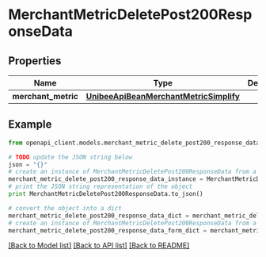 # MerchantMetricDeletePost200ResponseData


## Properties

Name | Type | Description | Notes
------------ | ------------- | ------------- | -------------
**merchant_metric** | [**UnibeeApiBeanMerchantMetricSimplify**](UnibeeApiBeanMerchantMetricSimplify.md) |  | [optional] 

## Example

```python
from openapi_client.models.merchant_metric_delete_post200_response_data import MerchantMetricDeletePost200ResponseData

# TODO update the JSON string below
json = "{}"
# create an instance of MerchantMetricDeletePost200ResponseData from a JSON string
merchant_metric_delete_post200_response_data_instance = MerchantMetricDeletePost200ResponseData.from_json(json)
# print the JSON string representation of the object
print MerchantMetricDeletePost200ResponseData.to_json()

# convert the object into a dict
merchant_metric_delete_post200_response_data_dict = merchant_metric_delete_post200_response_data_instance.to_dict()
# create an instance of MerchantMetricDeletePost200ResponseData from a dict
merchant_metric_delete_post200_response_data_form_dict = merchant_metric_delete_post200_response_data.from_dict(merchant_metric_delete_post200_response_data_dict)
```
[[Back to Model list]](../README.md#documentation-for-models) [[Back to API list]](../README.md#documentation-for-api-endpoints) [[Back to README]](../README.md)


